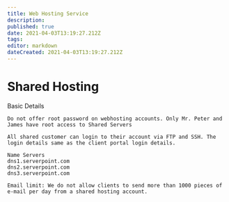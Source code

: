 ```yaml
---
title: Web Hosting Service 
description: 
published: true
date: 2021-04-03T13:19:27.212Z
tags: 
editor: markdown
dateCreated: 2021-04-03T13:19:27.212Z
---
```


# Shared Hosting
Basic Details

    Do not offer root password on webhosting accounts. Only Mr. Peter and James have root access to Shared Servers

    All shared customer can login to their account via FTP and SSH. The login details same as the client portal login details.

    Name Servers
    dns1.serverpoint.com
    dns2.serverpoint.com
    dns3.serverpoint.com

    Email limit: We do not allow clients to send more than 1000 pieces of e-mail per day from a shared hosting account.
    
    
    